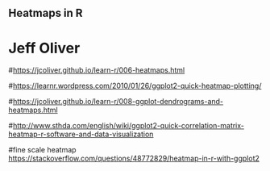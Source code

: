 ## Heatmaps in R
# Jeff Oliver

#https://jcoliver.github.io/learn-r/006-heatmaps.html


#https://learnr.wordpress.com/2010/01/26/ggplot2-quick-heatmap-plotting/

#https://jcoliver.github.io/learn-r/008-ggplot-dendrograms-and-heatmaps.html

#http://www.sthda.com/english/wiki/ggplot2-quick-correlation-matrix-heatmap-r-software-and-data-visualization


#fine scale heatmap
https://stackoverflow.com/questions/48772829/heatmap-in-r-with-ggplot2
